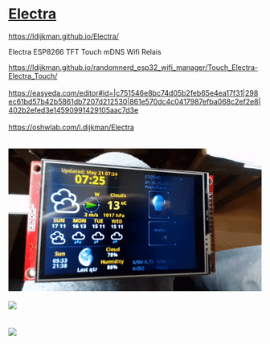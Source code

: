 # [Electra](https://ldijkman.github.io/randomnerd_esp32_wifi_manager/Touch_Electra-Electra_Touch/)

https://ldijkman.github.io/Electra/

Electra ESP8266 TFT Touch mDNS Wifi Relais<br>

<a href="https://ldijkman.github.io/randomnerd_esp32_wifi_manager/Touch_Electra-Electra_Touch">https://ldijkman.github.io/randomnerd_esp32_wifi_manager/Touch_Electra-Electra_Touch/</a><br>
<br>
<a href="https://easyeda.com/editor#id=|c751546e8bc74d05b2feb65e4ea17f31|298ec61bd57b42b5861db7207d212530|861e570dc4c0417987efba068c2ef2e8|402b2efed3e14590991429105aac7d3e">https://easyeda.com/editor#id=|c751546e8bc74d05b2feb65e4ea17f31|298ec61bd57b42b5861db7207d212530|861e570dc4c0417987efba068c2ef2e8|402b2efed3e14590991429105aac7d3e</a><br>
<br>
<a href="https://oshwlab.com/l.dijkman/Electra">https://oshwlab.com/l.dijkman/Electra</a><br>
<br>
<br>
<img src="https://raw.githubusercontent.com/ldijkman/Electra/main/touch_electra.gif"><br>
<br>
<img src="https://raw.githubusercontent.com/ldijkman/randomnerd_esp32_wifi_manager/main/docs/Touch_Electra-Electra_Touch/Electra_webpage_animated.gif"><br>
<br>      
<img src="https://github.com/ldijkman/randomnerd_esp32_wifi_manager/blob/main/Electra.png?raw=true"><br>
